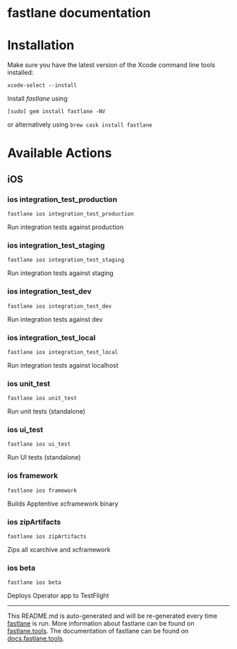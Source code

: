 fastlane documentation
================
# Installation

Make sure you have the latest version of the Xcode command line tools installed:

```
xcode-select --install
```

Install _fastlane_ using
```
[sudo] gem install fastlane -NV
```
or alternatively using `brew cask install fastlane`

# Available Actions
## iOS
### ios integration_test_production
```
fastlane ios integration_test_production
```
Run integration tests against production
### ios integration_test_staging
```
fastlane ios integration_test_staging
```
Run integration tests against staging
### ios integration_test_dev
```
fastlane ios integration_test_dev
```
Run integration tests against dev
### ios integration_test_local
```
fastlane ios integration_test_local
```
Run integration tests against localhost
### ios unit_test
```
fastlane ios unit_test
```
Run unit tests (standalone)
### ios ui_test
```
fastlane ios ui_test
```
Run UI tests (standalone)
### ios framework
```
fastlane ios framework
```
Builds Apptentive xcframework binary
### ios zipArtifacts
```
fastlane ios zipArtifacts
```
Zips all xcarchive and xcframework
### ios beta
```
fastlane ios beta
```
Deploys Operator app to TestFlight

----

This README.md is auto-generated and will be re-generated every time [fastlane](https://fastlane.tools) is run.
More information about fastlane can be found on [fastlane.tools](https://fastlane.tools).
The documentation of fastlane can be found on [docs.fastlane.tools](https://docs.fastlane.tools).
